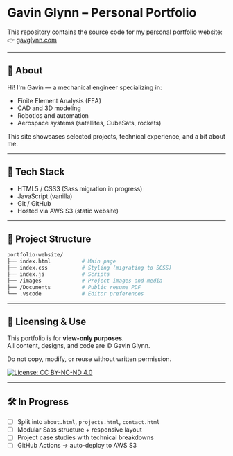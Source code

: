 # Gavin Glynn – Personal Portfolio

This repository contains the source code for my personal portfolio website:  
👉 [gavglynn.com](https://gavglynn.com)

---

## 🔭 About

Hi! I'm Gavin — a mechanical engineer specializing in:

- Finite Element Analysis (FEA)
- CAD and 3D modeling
- Robotics and automation
- Aerospace systems (satellites, CubeSats, rockets)

This site showcases selected projects, technical experience, and a bit about me.

---

## 🧰 Tech Stack

- HTML5 / CSS3 (Sass migration in progress)
- JavaScript (vanilla)
- Git / GitHub
- Hosted via AWS S3 (static website)

---

## 📁 Project Structure

```bash
portfolio-website/ 
├── index.html          # Main page 
├── index.css           # Styling (migrating to SCSS) 
├── index.js            # Scripts 
├── /images             # Project images and media 
├── /Documents          # Public resume PDF 
└── .vscode             # Editor preferences
```

---

## 🚫 Licensing & Use

This portfolio is for **view-only purposes**.  
All content, designs, and code are © Gavin Glynn.  

Do not copy, modify, or reuse without written permission.

[![License: CC BY-NC-ND 4.0](https://img.shields.io/badge/License-CC%20BY--NC--ND%204.0-lightgrey.svg)](https://creativecommons.org/licenses/by-nc-nd/4.0/)

---

## 🛠️ In Progress

- [ ] Split into `about.html`, `projects.html`, `contact.html`
- [ ] Modular Sass structure + responsive layout
- [ ] Project case studies with technical breakdowns
- [ ] GitHub Actions → auto-deploy to AWS S3
